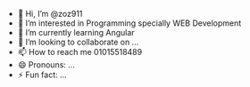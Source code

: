 - 👋 Hi, I’m @zoz911
- 👀 I’m interested in Programming specially WEB Development
- 🌱 I’m currently learning Angular
- 💞️ I’m looking to collaborate on ...
- 📫 How to reach me 01015518489
- 😄 Pronouns: ...
- ⚡ Fun fact: ...

<!---
zoz911/zoz911 is a ✨ special ✨ repository because its `README.md` (this file) appears on your GitHub profile.
You can click the Preview link to take a look at your changes.
--->
